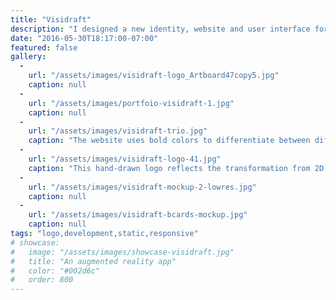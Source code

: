 ```yaml
---
title: "Visidraft"
description: "I designed a new identity, website and user interface for an augmented reality app that allows architects and contractors to visualize their construction projects in real time. "
date: "2016-05-30T18:17:00-07:00"
featured: false
gallery:
  -
    url: "/assets/images/visidraft-logo_Artboard47copy5.jpg"
    caption: null
  -
    url: "/assets/images/portfoio-visidraft-1.jpg"
    caption: null
  -
    url: "/assets/images/visidraft-trio.jpg"
    caption: "The website uses bold colors to differentiate between different target markets."
  -
    url: "/assets/images/visidraft-logo-41.jpg"
    caption: "This hand-drawn logo reflects the transformation from 2D to 3D while providing a creative optical illusion."
  -
    url: "/assets/images/visidraft-mockup-2-lowres.jpg"
    caption: null
  -
    url: "/assets/images/visidraft-bcards-mockup.jpg"
    caption: null
tags: "logo,development,static,responsive"
# showcase:
#   image: "/assets/images/showcase-visidraft.jpg"
#   title: "An augmented reality app"
#   color: "#002d6c"
#   order: 800
---
```

